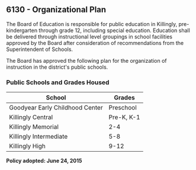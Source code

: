 ## 6130 - Organizational Plan

The Board of Education is responsible for public education in Killingly, pre-kindergarten through grade 12, including special education.  Education shall be delivered through instructional level groupings in school facilities approved by the Board after consideration of recommendations from the Superintendent of Schools.

The Board has approved the following plan for the organization of instruction in the district's public schools.

### Public Schools and Grades Housed

| School | Grades |
| -- | -- |
| Goodyear Early Childhood Center | Preschool |
| Killingly Central | Pre-K, K-1 |
| Killingly Memorial | 2-4 |
| Killingly Intermediate | 5-8 |
| Killingly High | 9-12 |

**Policy adopted:  June 24, 2015**
